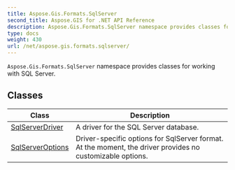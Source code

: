 ```yaml
---
title: Aspose.Gis.Formats.SqlServer
second_title: Aspose.GIS for .NET API Reference
description: Aspose.Gis.Formats.SqlServer namespace provides classes for working with SQL Server
type: docs
weight: 430
url: /net/aspose.gis.formats.sqlserver/
---
```

`Aspose.Gis.Formats.SqlServer` namespace provides classes for working with SQL Server.

## Classes

| Class | Description |
| --- | --- |
| [SqlServerDriver](./sqlserverdriver/) | A driver for the SQL Server database. |
| [SqlServerOptions](./sqlserveroptions/) | Driver-specific options for SqlServer format. At the moment, the driver provides no customizable options. |


